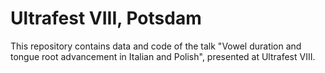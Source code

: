 # Ultrafest VIII, Potsdam

This repository contains data and code of the talk "Vowel duration and tongue root advancement in Italian and Polish", presented at Ultrafest VIII.
